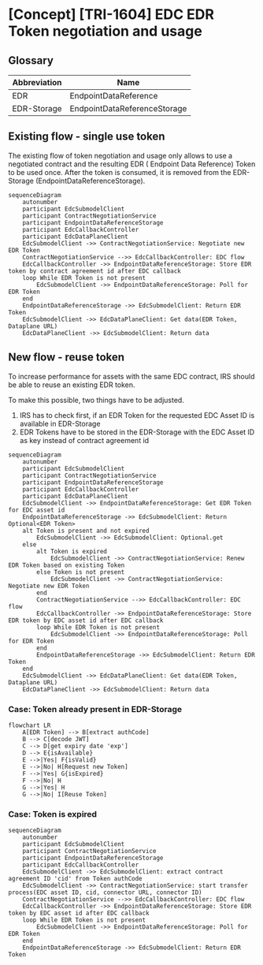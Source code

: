 # \[Concept\] \[TRI-1604\] EDC EDR Token negotiation and usage

## Glossary

| Abbreviation | Name                         |
|--------------|------------------------------|
| EDR          | EndpointDataReference        |
| EDR-Storage  | EndpointDataReferenceStorage |

## Existing flow - single use token

The existing flow of token negotiation and usage only allows to use a negotiated contract and the resulting EDR (
Endpoint Data Reference) Token to be used once.
After the token is consumed, it is removed from the EDR-Storage (EndpointDataReferenceStorage).

```mermaid
sequenceDiagram
    autonumber
    participant EdcSubmodelClient
    participant ContractNegotiationService
    participant EndpointDataReferenceStorage
    participant EdcCallbackController
    participant EdcDataPlaneClient
    EdcSubmodelClient ->> ContractNegotiationService: Negotiate new EDR Token
    ContractNegotiationService -->> EdcCallbackController: EDC flow
    EdcCallbackController ->> EndpointDataReferenceStorage: Store EDR token by contract agreement id after EDC callback
    loop While EDR Token is not present
        EdcSubmodelClient ->> EndpointDataReferenceStorage: Poll for EDR Token
    end
    EndpointDataReferenceStorage ->> EdcSubmodelClient: Return EDR Token
    EdcSubmodelClient ->> EdcDataPlaneClient: Get data(EDR Token, Dataplane URL)
    EdcDataPlaneClient ->> EdcSubmodelClient: Return data
```

## New flow - reuse token

To increase performance for assets with the same EDC contract, IRS should be able to reuse an existing EDR token.

To make this possible, two things have to be adjusted.

1. IRS has to check first, if an EDR Token for the requested EDC Asset ID is available in EDR-Storage
2. EDR Tokens have to be stored in the EDR-Storage with the EDC Asset ID as key instead of contract agreement id

```mermaid
sequenceDiagram
    autonumber
    participant EdcSubmodelClient
    participant ContractNegotiationService
    participant EndpointDataReferenceStorage
    participant EdcCallbackController
    participant EdcDataPlaneClient
    EdcSubmodelClient ->> EndpointDataReferenceStorage: Get EDR Token for EDC asset id
    EndpointDataReferenceStorage ->> EdcSubmodelClient: Return Optional<EDR Token>
    alt Token is present and not expired
        EdcSubmodelClient ->> EdcSubmodelClient: Optional.get
    else
        alt Token is expired
            EdcSubmodelClient ->> ContractNegotiationService: Renew EDR Token based on existing Token
        else Token is not present
            EdcSubmodelClient ->> ContractNegotiationService: Negotiate new EDR Token
        end
        ContractNegotiationService -->> EdcCallbackController: EDC flow
        EdcCallbackController ->> EndpointDataReferenceStorage: Store EDR token by EDC asset id after EDC callback
        loop While EDR Token is not present
            EdcSubmodelClient ->> EndpointDataReferenceStorage: Poll for EDR Token
        end
        EndpointDataReferenceStorage ->> EdcSubmodelClient: Return EDR Token
    end
    EdcSubmodelClient ->> EdcDataPlaneClient: Get data(EDR Token, Dataplane URL)
    EdcDataPlaneClient ->> EdcSubmodelClient: Return data
```

### Case: Token already present in EDR-Storage

```mermaid
flowchart LR
    A[EDR Token] --> B[extract authCode]
    B --> C[decode JWT]
    C --> D[get expiry date 'exp']
    D --> E{isAvailable}
    E -->|Yes| F{isValid}
    E -->|No| H[Request new Token]
    F -->|Yes| G{isExpired}
    F -->|No| H
    G -->|Yes| H
    G -->|No| I[Reuse Token]
```

### Case: Token is expired

```mermaid
sequenceDiagram
    autonumber
    participant EdcSubmodelClient
    participant ContractNegotiationService
    participant EndpointDataReferenceStorage
    participant EdcCallbackController
    EdcSubmodelClient ->> EdcSubmodelClient: extract contract agreement ID 'cid' from Token authCode
    EdcSubmodelClient ->> ContractNegotiationService: start transfer process(EDC asset ID, cid, connector URL, connector ID)
    ContractNegotiationService -->> EdcCallbackController: EDC flow
    EdcCallbackController ->> EndpointDataReferenceStorage: Store EDR token by EDC asset id after EDC callback
    loop While EDR Token is not present
        EdcSubmodelClient ->> EndpointDataReferenceStorage: Poll for EDR Token
    end
    EndpointDataReferenceStorage ->> EdcSubmodelClient: Return EDR Token
```
